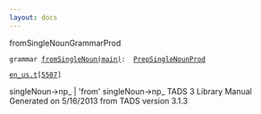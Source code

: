```yaml
---
layout: docs
---
```

<span class="title">fromSingleNoun</span><span class="type">GrammarProd</span>

`grammar `<span class="classExtLink">[`fromSingleNoun(main)`](../object/fromSingleNoun(main).html)</span>` :   `[`PrepSingleNounProd`](../object/PrepSingleNounProd.html)

[`en_us.t`](../file/en_us.t.html)`[`[`5507`](../source/en_us.t.html#5507)`]`



singleNoun-\>np\_ \| 'from' singleNoun-\>np\_
TADS 3 Library Manual  
Generated on 5/16/2013 from TADS version 3.1.3


